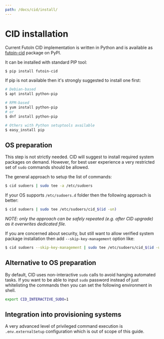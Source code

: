 ```yaml
---
path: /docs/cid/install/
---
```


# CID installation

Current FutoIn CID implementation is written in Python and
is available as [futoin-cid][] package on PyPI.

It can be installed with standard PIP tool:

```bash
$ pip install futoin-cid
```

If pip is not available then it's strongly suggested to install one first:

```bash
# Debian-based
$ apt install python-pip

# RPM-based
$ yum install python-pip
# or
$ dnf install python-pip

# Others with Python setuptools available
$ easy_install pip
```

[futoin-cid]: https://pypi.org/project/futoin-cid/

## OS preparation

This step is not strictly needed. CID will suggest to install
required system packages on demand. However, for best user experience a very
restricted set of `sudo` commands should be allowed.

The general approach to setup the list of commands:

``` bash
$ cid sudoers | sudo tee -a /etc/sudoers
```

If your OS supports `/etc/sudoers.d` folder then the following approach is better:

``` bash
$ cid sudoers | sudo tee /etc/sudoers/cid_$(id -un)
```

*NOTE: only the approach can be safely repeated (e.g. after CID upgrade) as it overwrites dedicated file.*

If you are concerned about security, but still want to allow verified
system package installation then add `--skip-key-management` option like:

``` bash
$ cid sudoers --skip-key-management | sudo tee /etc/sudoers/cid_$(id -un)
```

## Alternative to OS preparation

By default, CID uses non-interactive `sudo` calls to avoid hanging automated tasks.
If you want to be able to input `sudo` password instead of just whitelisting the commands
then you can set the following environment in shell.

```bash
export CID_INTERACTIVE_SUDO=1
```

## Integration into provisioning systems

A very advanced level of privileged command execution is `.env.externalSetup` configuration
which is out of scope of this guide.
